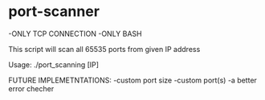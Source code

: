 # port-scanner
-ONLY TCP CONNECTION
-ONLY BASH

This script will scan all 65535 ports from given IP address

Usage: ./port\_scanning [IP]

FUTURE IMPLEMETNTATIONS:
  -custom port size
  -custom port(s)
  -a better error checher
